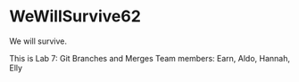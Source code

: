 # WeWillSurvive62
We will survive.

This is Lab 7: Git Branches and Merges
Team members: Earn, Aldo, Hannah, Elly
